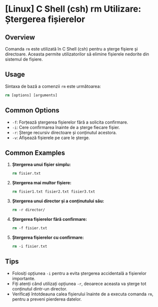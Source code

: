# [Linux] C Shell (csh) rm Utilizare: Ștergerea fișierelor

## Overview
Comanda `rm` este utilizată în C Shell (csh) pentru a șterge fișiere și directoare. Aceasta permite utilizatorilor să elimine fișierele nedorite din sistemul de fișiere.

## Usage
Sintaxa de bază a comenzii `rm` este următoarea:

```csh
rm [options] [arguments]
```

## Common Options
- `-f`: Forțează ștergerea fișierelor fără a solicita confirmare.
- `-i`: Cere confirmarea înainte de a șterge fiecare fișier.
- `-r`: Șterge recursiv directoare și conținutul acestora.
- `-v`: Afișează fișierele pe care le șterge.

## Common Examples
1. **Ștergerea unui fișier simplu:**
   ```csh
   rm fisier.txt
   ```

2. **Ștergerea mai multor fișiere:**
   ```csh
   rm fisier1.txt fisier2.txt fisier3.txt
   ```

3. **Ștergerea unui director și a conținutului său:**
   ```csh
   rm -r director/
   ```

4. **Ștergerea fișierelor fără confirmare:**
   ```csh
   rm -f fisier.txt
   ```

5. **Ștergerea fișierelor cu confirmare:**
   ```csh
   rm -i fisier.txt
   ```

## Tips
- Folosiți opțiunea `-i` pentru a evita ștergerea accidentală a fișierelor importante.
- Fiți atenți când utilizați opțiunea `-r`, deoarece aceasta va șterge tot conținutul dintr-un director.
- Verificați întotdeauna calea fișierului înainte de a executa comanda `rm`, pentru a preveni pierderea datelor.
